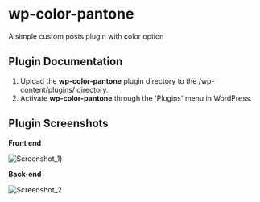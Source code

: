 # wp-color-pantone

A simple custom posts plugin with color option

## Plugin Documentation
1. Upload the **wp-color-pantone** plugin directory to the /wp-content/plugins/ directory.
2. Activate **wp-color-pantone** through the 'Plugins' menu in WordPress.


## Plugin Screenshots

**Front end**

![Screenshot_1](https://user-images.githubusercontent.com/6370697/102363784-f411db80-3fdf-11eb-8a0e-4fa02b9ee0e5.jpg))


**Back-end** 

![Screenshot_2](https://user-images.githubusercontent.com/6370697/102363789-f6743580-3fdf-11eb-8d1e-9e6b68119f20.png)


